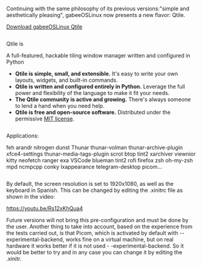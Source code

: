 <p><img src="https://i.postimg.cc/TPQzkHjX/gabeeos-dandelion-logo.png" alt="" /></p>

<p>Continuing with the same philosophy of its previous versions:"simple and aesthetically pleasing", gabeeOSLinux now presents a new flavor: Qtile.</p>

<p><a href="https://sourceforge.net/projects/gabeeoslinux/">Download gabeeOSLinux Qtile</a></p>

<p><img src="https://i.postimg.cc/Dy75yQtS/Desktop.png" alt="" /></p>

Qtile is
<p>A full-featured, hackable tiling window manager written and configured in Python</p>

<ul>
<li><b>Qtile is simple, small, and extensible.</b> It's easy to write your own layouts, widgets, and built-in commands.</li>
<li><b>Qtile is written and configured entirely in Python.</b> Leverage the full power and flexibility of the language to make it fit your needs.</li>
<li><b>The Qtile community is active and growing.</b> There's always someone to lend a hand when you need help.</li>
<li><b>Qtile is free and open-source software.</b> Distributed under the permissive <a href="http://docs.qtile.org/en/latest/manual/license.html">MIT license</a>.</li>
</ul>

<p><img src="https://i.postimg.cc/HnqpzPwt/Layout.png" alt="" /></p>

Applications:

   feh arandr nitrogen dunst Thunar thunar-volman thunar-archive-plugin xfce4-settings thunar-media-tags-plugin scrot btop tint2 xarchiver viewnior kitty    neofetch ranger exa VSCode blueman tint2 rofi firefox zsh oh-my-zsh mpd ncmpcpp conky lxappearance telegram-desktop picom...
   
<p><img src="https://i.postimg.cc/NM0mvLWz/exa.png" alt="" /></p>

By default, the screen resolution is set to 1920x1080, as well as the keyboard in Spanish. This can be changed by editing the .xinitrc file as shown in the video:<p><a href="https://youtu.be/Rs12xKhQua4" title="video">https://youtu.be/Rs12xKhQua4</a></p> Future versions will not bring this pre-configuration and must be done by the user.
Another thing to take into account, based on the experience from the tests carried out, is that Picom, which is activated by default with --experimental-backend, works fine on a virtual machine, but on real hardware it works better if it is not used - -experimental-backend. So it would be better to try and in any case you can change it by editing the .xinitr.

<p><img src="https://i.postimg.cc/rsNdPrJb/ranger.png" alt="" /></p>

<p><img src="https://i.postimg.cc/mgzLc99s/mpd-ncmpcpp.png" alt="" /></p>

